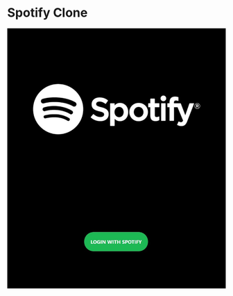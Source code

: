 # Spotify Clone

![alt text](https://github.com/GeorgeArubi/Spotify-Clone/blob/master/demo/login.jpg?raw=true)
